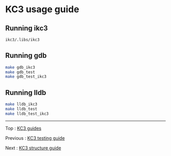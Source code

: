 # KC3 usage guide

## Running ikc3
```sh
ikc3/.libs/ikc3
```

## Running gdb
```sh
make gdb_ikc3
make gdb_test
make gdb_test_ikc3
```

## Running lldb
```sh
make lldb_ikc3
make lldb_test
make lldb_test_ikc3
```

---

Top : [KC3 guides](./)

Previous : [KC3 testing guide](3.2_Testing)

Next : [KC3 structure guide](3.4_Structure)
